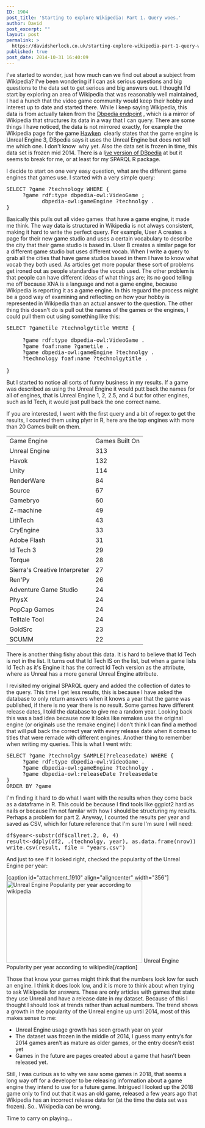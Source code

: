 ```yaml
---
ID: 1904
post_title: 'Starting to explore Wikipedia: Part 1. Query woes.'
author: David
post_excerpt: ""
layout: post
permalink: >
  https://davidsherlock.co.uk/starting-explore-wikipedia-part-1-query-woes/
published: true
post_date: 2014-10-31 16:40:09
---
```

I've started to wonder, just how much can we find out about a subject from Wikipedia? I've been wondering if I can ask serious questions and big questions to the data set to get serious and big answers out. I thought I'd start by exploring an area of Wikipedia that was reasonably well maintained, I had a hunch that the video game community would keep their hobby and interest up to date and started there. While I keep saying Wikipedia, this data is from actually taken from the <a href="http://dbpedia.org/sparql">Dbpedia endpoint</a> , which is a mirror of Wikipedia that structures its data in a way that I can query. There are some things I have noticed, the data is not mirrored exactly, for example the Wikipedia page for the game <a href="http://en.wikipedia.org/wiki/Hawken_%28video_game%29">Hawken</a>  clearly states that the game engine is Unreal Engine 3, DBpedia says it uses the Unreal Engine but does not tell me which one. I don't know  why yet. Also the data set is frozen in time, this data set is frozen mid 2014. There is a l<a href="http://wiki.dbpedia.org/DBpediaLive%20">ive version of DBpedia</a> at but it seems to break for me, or at least for my SPARQL R package.

I decide to start on one very easy question, what are the different game engines that games use. I started with a very simple query:
<pre class="lang:default decode:true">SELECT ?game ?technology WHERE {
     ?game rdf:type dbpedia-owl:VideoGame ;
           dbpedia-owl:gameEngine ?technolgy .
}</pre>
Basically this pulls out all video games  that have a game engine, it made me think. The way data is structured in Wikipedia is not always consistent, making it hard to write the perfect query. For example, User A creates a page for their new game studio and uses a certain vocabulary to describe the city that their game studio is based in. User B creates a similar page for a different game studio but uses different vocab. When I write a query to grab all the cities that have game studios based in them I have to know what vocab they both used. As articles get more popular these sort of problems get ironed out as people standardise the vocab used. The other problem is that people can have different ideas of what things are; its no good telling me off because XNA is a language and not a game engine, because Wikipedia is reporting it as a game engine. In this reguard the process might be a good way of examining and reflecting on how your hobby is represented in Wikipedia than an actual answer to the question. The other thing this doesn't do is pull out the names of the games or the engines, I could pull them out using something like this:
<pre class="lang:default decode:true">SELECT ?gametile ?technolgytitle WHERE {

     ?game rdf:type dbpedia-owl:VideoGame .
     ?game foaf:name ?gametile .
     ?game dbpedia-owl:gameEngine ?technolgy .
     ?technology foaf:name ?technolgytitle .

}</pre>
But I started to notice all sorts of funny business in my results. If a game was described as using the Unreal Engine it would putt back the names for all of engines, that is Unreal Engine 1, 2, 2.5, and 4 but for other engines, such as Id Tech, it would just pull back the one correct name.

If you are interested, I went with the first query and a bit of regex to get the results, I counted them using plyrr in R, here are the top engines with more than 20 Games built on them.
<table>
<tbody>
<tr>
<td>Game Engine</td>
<td>Games Built On</td>
</tr>
<tr>
<td>Unreal Engine</td>
<td>313</td>
</tr>
<tr>
<td>Havok</td>
<td>132</td>
</tr>
<tr>
<td>Unity</td>
<td>114</td>
</tr>
<tr>
<td>RenderWare</td>
<td>84</td>
</tr>
<tr>
<td>Source</td>
<td>67</td>
</tr>
<tr>
<td>Gamebryo</td>
<td>60</td>
</tr>
<tr>
<td>Z-machine</td>
<td>49</td>
</tr>
<tr>
<td>LithTech</td>
<td>43</td>
</tr>
<tr>
<td>CryEngine</td>
<td>33</td>
</tr>
<tr>
<td>Adobe Flash</td>
<td>31</td>
</tr>
<tr>
<td>Id Tech 3</td>
<td>29</td>
</tr>
<tr>
<td>Torque</td>
<td>28</td>
</tr>
<tr>
<td>Sierra's Creative Interpreter</td>
<td>27</td>
</tr>
<tr>
<td>Ren'Py</td>
<td>26</td>
</tr>
<tr>
<td>Adventure Game Studio</td>
<td>24</td>
</tr>
<tr>
<td>PhysX</td>
<td>24</td>
</tr>
<tr>
<td>PopCap Games</td>
<td>24</td>
</tr>
<tr>
<td>Telltale Tool</td>
<td>24</td>
</tr>
<tr>
<td>GoldSrc</td>
<td>23</td>
</tr>
<tr>
<td>SCUMM</td>
<td>22</td>
</tr>
</tbody>
</table>
There is another thing fishy about this data. It is hard to believe that Id Tech is not in the list. It turns out that Id Tech IS on the list, but when a game lists Id Tech as it's Engine it has the correct Id Tech version as the attribute, where as Unreal has a more general Unreal Engine attribute.

I revisited my original SPARQL query and added the collection of dates to the query. This time I get less results, this is because I have asked the database to only return answers when it knows a year that the game was published, if there is no year there is no result. Some games have different release dates, I told the database to give me a random year. Looking back this was a bad idea because now it looks like remakes use the original engine (or originals use the remake engine) I don’t think I can find a method that will pull back the correct year with every release date when it comes to titles that were remade with different engines. Another thing to remember when writing my queries. This is what I went with:
<pre class="lang:default decode:true">SELECT ?game ?technolgy SAMPLE(?releasedate) WHERE {
     ?game rdf:type dbpedia-owl:VideoGame .
     ?game dbpedia-owl:gameEngine ?technolgy .
     ?game dbpedia-owl:releaseDate ?releasedate
}
ORDER BY ?game</pre>
I'm finding it hard to do what I want with the results when they come back as a dataframe in R. This could be because I find tools like ggplot2 hard as nails or because I'm not familar with how I should be structuring my results. Perhaps a problem for part 2. Anyway, I counted the results per year and saved as CSV, which for future reference that I'm sure I'm sure I will need:
<pre class="lang:default decode:true">df$year&lt;-substr(df$callret.2, 0, 4)
result&lt;-ddply(df2, .(technolgy, year), as.data.frame(nrow))
write.csv(result, file = "years.csv")</pre>
And just to see if it looked right, checked the popularity of the Unreal Engine per year:

[caption id="attachment_1910" align="aligncenter" width="356"]<a href="http://davidsherlock.co.uk/wp-content/uploads/2014/10/Screen-Shot-2014-10-31-at-16.41.07.png"><img class="wp-image-1910 size-full" src="http://davidsherlock.co.uk/wp-content/uploads/2014/10/Screen-Shot-2014-10-31-at-16.41.07.png" alt="Unreal Engine Popularity per year according to wikipedia" width="356" height="215" /></a> Unreal Engine Popularity per year according to wikipedia[/caption]

Those that know your games might think that the numbers look low for such an engine. I think it does look low, and it is more to think about when trying to ask Wikipedia for answers. These are only articles with games that state they use Unreal and have a release date in my dataset. Because of this I thought I should look at trends rather than actual numbers. The trend shows a growth in the popularity of the Unreal engine up until 2014, most of this makes sense to me:
<ul>
	<li>Unreal Engine usage growth has seen growth year on year</li>
	<li>The dataset was frozen in the middle of 2014, I guess many entry’s for 2014 games aren’t as mature as older games, or the entry doesn’t exist yet</li>
	<li>Games in the future are pages created about a game that hasn’t been released yet.</li>
</ul>
Still, I was curious as to why we saw some games in 2018, that seems a long way off for a developer to be releasing information about a game engine they intend to use for a future game. Intrigued I looked up the 2018 game only to find out that it was an old game, released a few years ago that Wikipedia has an incorrect release data for (at the time the data set was frozen). So.. Wikipedia can be wrong.

Time to carry on playing...